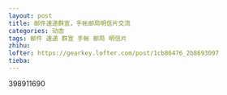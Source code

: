 ```yaml
---
layout: post
title: 邮件速递群宣，手帐邮局明信片交流
categories: 动态
tags: 邮件 速递 群宣 手帐 邮局 明信片
zhihu: 
lofter: https://gearkey.lofter.com/post/1cb86476_2b8693097
tieba: 
---
```


398911690